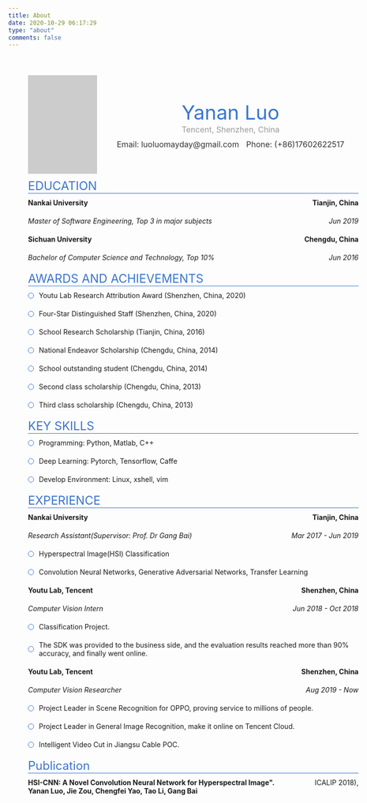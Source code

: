 ```yaml
---
title: About
date: 2020-10-29 06:17:29
type: "about"
comments: false
---
```

<div id="app" style="width:750px;margin: 0 auto;padding:40px;box-sizing:border-box;">
    <div class="user-info" style="display:flex;align-items:center">
      <div class="user-infoHead" style="width: 140px; height: 200px;background-color: #ccc;"></div>
      <div class="user-textInfo" style="margin-left: 40px;text-align:center">
        <div class="user-name" style="color:#333;font-weight:blod;font-size:40px;color:#3975cf">Yanan Luo</div>
        <div class="user-company" style="font-size:16px;color:#999;">Tencent, Shenzhen, China</div>
        <div style="font-size:16px;color:#333;margin-top:10px;">
          <span class="user-email">Email: luoluomayday@gmail.com</span>
          <span class="user-phone" style="margin-left: 10px;">Phone: (+86)17602622517</span>
        </div>
      </div>
    </div>
    <div class="user-edu">
      <div class="userInfo-title" style="font-size: 24px;color:#3975cf;border-bottom: 1px solid #3975cf;padding-top:10px;">EDUCATION</div>
      <div>
        <div style="display: flex;justify-content: space-between;padding: 10px 0;">
          <b>Nankai University</b>
          <b>Tianjin, China</b>
        </div>
        <div style="display: flex;justify-content: space-between;padding: 10px 0;">
          <i>Master of Software Engineering, Top 3 in major subjects</i>
          <i>Jun 2019</i>
        </div>
        <div style="display: flex;justify-content: space-between;padding: 10px 0;">
          <b>Sichuan University</b>
          <b>Chengdu, China</b>
        </div>
        <div style="display: flex;justify-content: space-between;padding: 10px 0;">
          <i>Bachelor of Computer Science and Technology, Top 10%</i>
          <i>Jun 2016</i>
        </div>
      </div>
    </div>
    <div>
      <div class="userInfo-title" style="font-size: 24px;color:#3975cf;border-bottom: 1px solid #3975cf;padding-top:10px;">AWARDS AND ACHIEVEMENTS</div>
      <div>
        <div style="display: flex;align-items: center;padding:10px 0;">
          <div style="border: 1px solid #3975cf;background:#fff;border-radius:50%;width:10px;height:10px;margin-right: 10px;"></div>
          <div>Youtu Lab Research Attribution Award (Shenzhen, China, 2020)</div>
        </div>
        <div style="display: flex;align-items: center;padding:10px 0;">
          <div style="border: 1px solid #3975cf;background:#fff;border-radius:50%;width:10px;height:10px;margin-right: 10px;"></div>
          <div>Four-Star Distinguished Staff (Shenzhen, China, 2020)</div>
        </div>
        <div style="display: flex;align-items: center;padding:10px 0;">
          <div style="border: 1px solid #3975cf;background:#fff;border-radius:50%;width:10px;height:10px;margin-right: 10px;"></div>
          <div>School Research Scholarship (Tianjin, China, 2016)</div>
        </div>
        <div style="display: flex;align-items: center;padding:10px 0;">
          <div style="border: 1px solid #3975cf;background:#fff;border-radius:50%;width:10px;height:10px;margin-right: 10px;"></div>
          <div>National Endeavor Scholarship (Chengdu, China, 2014)</div>
        </div>
        <div style="display: flex;align-items: center;padding:10px 0;">
          <div style="border: 1px solid #3975cf;background:#fff;border-radius:50%;width:10px;height:10px;margin-right: 10px;"></div>
          <div>School outstanding student (Chengdu, China, 2014)</div>
        </div>
        <div style="display: flex;align-items: center;padding:10px 0;">
          <div style="border: 1px solid #3975cf;background:#fff;border-radius:50%;width:10px;height:10px;margin-right: 10px;"></div>
          <div>Second class scholarship (Chengdu, China, 2013)</div>
        </div>
        <div style="display: flex;align-items: center;padding:10px 0;">
          <div style="border: 1px solid #3975cf;background:#fff;border-radius:50%;width:10px;height:10px;margin-right: 10px;"></div>
          <div>Third class scholarship (Chengdu, China, 2013)</div>
        </div>
      </div>
    </div>
    <div>
      <div class="userInfo-title" style="font-size: 24px;color:#3975cf;border-bottom: 1px solid #3975cf;padding-top:10px;">KEY SKILLS</div>
      <div>
        <div style="display: flex;align-items: center;padding:10px 0;">
          <div style="border: 1px solid #3975cf;background:#fff;border-radius:50%;width:10px;height:10px;margin-right: 10px;"></div>
          <div>Programming: Python, Matlab, C++</div>
        </div>
        <div style="display: flex;align-items: center;padding:10px 0;">
          <div style="border: 1px solid #3975cf;background:#fff;border-radius:50%;width:10px;height:10px;margin-right: 10px;"></div>
          <div>Deep Learning: Pytorch, Tensorflow, Caffe</div>
        </div>
        <div style="display: flex;align-items: center;padding:10px 0;">
          <div style="border: 1px solid #3975cf;background:#fff;border-radius:50%;width:10px;height:10px;margin-right: 10px;"></div>
          <div>Develop Environment: Linux, xshell, vim</div>
        </div>
      </div>
    </div>
    <div>
      <div class="userInfo-title" style="font-size: 24px;color:#3975cf;border-bottom: 1px solid #3975cf;padding-top:10px;">EXPERIENCE</div>
      <div>
        <div>
          <div style="display: flex;justify-content: space-between;padding: 10px 0;">
            <b>Nankai University</b>
            <b>Tianjin, China</b>
          </div>
          <div style="display: flex;justify-content: space-between;padding: 10px 0;">
            <i>Research Assistant(Supervisor: Prof. Dr Gang Bai)</i>
            <i>Mar 2017 - Jun 2019</i>
          </div>
          <div style="display: flex;align-items: center;padding:10px 0;">
            <div style="border: 1px solid #3975cf;background:#fff;border-radius:50%;width:10px;height:10px;margin-right: 10px;"></div>
            <div>Hyperspectral Image(HSI) Classification</div>
          </div>
          <div style="display: flex;align-items: center;padding:10px 0;">
            <div style="border: 1px solid #3975cf;background:#fff;border-radius:50%;width:10px;height:10px;margin-right: 10px;"></div>
            <div>Convolution Neural Networks, Generative Adversarial Networks, Transfer Learning</div>
          </div>
        </div>
        <div>
          <div style="display: flex;justify-content: space-between;padding: 10px 0;">
            <b>Youtu Lab, Tencent</b>
            <b>Shenzhen, China</b>
          </div>
          <div style="display: flex;justify-content: space-between;padding: 10px 0;">
            <i>Computer Vision Intern</i>
            <i>Jun 2018 - Oct 2018</i>
          </div>
          <div style="display: flex;align-items: center;padding:10px 0;">
            <div style="border: 1px solid #3975cf;background:#fff;border-radius:50%;width:10px;height:10px;margin-right: 10px;"></div>
            <div>Classification Project.</div>
          </div>
          <div style="display: flex;align-items: center;padding:10px 0;">
            <div style="border: 1px solid #3975cf;background:#fff;border-radius:50%;width:10px;height:10px;margin-right: 10px;"></div>
            <div style="flex: 1">The SDK was provided to the business side, and the evaluation results reached more than 90% accuracy,
              and finally went online.</div>
          </div>
        </div>
        <div>
          <div style="display: flex;justify-content: space-between;padding: 10px 0;">
            <b>Youtu Lab, Tencent</b>
            <b>Shenzhen, China</b>
          </div>
          <div style="display: flex;justify-content: space-between;padding: 10px 0;">
            <i>Computer Vision Researcher</i>
            <i>Aug 2019 - Now</i>
          </div>
          <div style="display: flex;align-items: center;padding:10px 0;">
            <div style="border: 1px solid #3975cf;background:#fff;border-radius:50%;width:10px;height:10px;margin-right: 10px;"></div>
            <div>Project Leader in Scene Recognition for OPPO, proving service to millions of people.</div>
          </div>
          <div style="display: flex;align-items: center;padding:10px 0;">
            <div style="border: 1px solid #3975cf;background:#fff;border-radius:50%;width:10px;height:10px;margin-right: 10px;"></div>
            <div style="flex: 1">Project Leader in General Image Recognition, make it online on Tencent Cloud.</div>
          </div>
          <div style="display: flex;align-items: center;padding:10px 0;">
            <div style="border: 1px solid #3975cf;background:#fff;border-radius:50%;width:10px;height:10px;margin-right: 10px;"></div>
            <div style="flex: 1">Intelligent Video Cut in Jiangsu Cable POC.</div>
          </div>
        </div>
      </div>
    </div>
    <div>
      <div class="userInfo-title" style="font-size: 24px;color:#3975cf;border-bottom: 1px solid #3975cf;padding-top:10px;">Publication</div>
      <div style="display: flex;justify-content: space-between;align-items: flex-start;padding: 10px 0;">
        <div>
          <div><b>HSI-CNN: A Novel Convolution Neural Network for Hyperspectral Image".</b></div>
          <div><b>Yanan Luo, Jie Zou, Chengfei Yao, Tao Li, Gang Bai</b></div>
        </div>
        <div>ICALIP 2018),</div>
      </div>
    </div>
  </div>